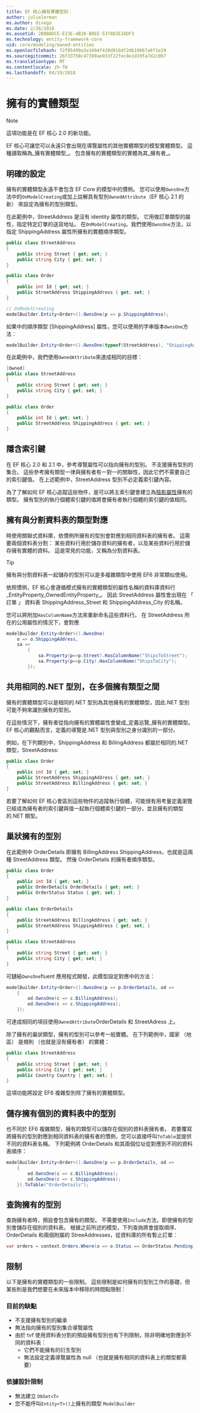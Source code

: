 ```yaml
---
title: EF 核心擁有實體型別：
author: julielerman
ms.author: divega
ms.date: 2/26/2018
ms.assetid: 2B0BADCE-E23E-4B28-B8EE-537883E16DF3
ms.technology: entity-framework-core
uid: core/modeling/owned-entities
ms.openlocfilehash: f2f05499a3e3494f420d916df2db19667a6f1e29
ms.sourcegitcommit: 26f33758c47399ae933f22fec8e1d19fa7d2c0b7
ms.translationtype: MT
ms.contentlocale: zh-TW
ms.lasthandoff: 04/19/2018
---
```

# <a name="owned-entity-types"></a>擁有的實體類型

>[!NOTE]
> 這項功能是在 EF 核心 2.0 的新功能。

EF 核心可讓您可以永遠只會出現在導覽屬性的其他實體類型的模型實體類型。 這種讀取稱為_擁有實體類型_。 包含擁有的實體類型的實體為其_擁有者_。

## <a name="explicit-configuration"></a>明確的設定

擁有的實體類型永遠不會包含 EF Core 的模型中的慣例。 您可以使用`OwnsOne`方法中的`OnModelCreating`或加上註解具有型別`OwnedAttribute`（EF 核心 2.1 的新） 來設定為擁有的型別類型。

在此範例中，StreetAddress 是沒有 identity 屬性的類型。 它用做訂單類型的屬性，指定特定訂單的送貨地址。 在`OnModelCreating`，我們使用`OwnsOne`方法，以指定 ShippingAddress 屬性所擁有的實體順序類型。

``` csharp
public class StreetAddress
{
    public string Street { get; set; }
    public string City { get; set; }
}

public class Order
{
    public int Id { get; set; }
    public StreetAddress ShippingAddress { get; set; }
}

// OnModelCreating
modelBuilder.Entity<Order>().OwnsOne(p => p.ShippingAddress);
```

如果中的順序類型 [ShippingAddress] 屬性，您可以使用的字串版本`OwnsOne`方法：

``` csharp
modelBuilder.Entity<Order>().OwnsOne(typeof(StreetAddress), "ShippingAddress");
```

在此範例中，我們使用`OwnedAttribute`來達成相同的目標：

``` csharp
[Owned]
public class StreetAddress
{
    public string Street { get; set; }
    public string City { get; set; }
}

public class Order
{
    public int Id { get; set; }
    public StreetAddress ShippingAddress { get; set; }
}
```

## <a name="implicit-keys"></a>隱含索引鍵

在 EF 核心 2.0 和 2.1 中，參考導覽屬性可以指向擁有的型別。 不支援擁有型別的集合。 這些參考擁有類型一律與擁有者有一對一的關聯性，因此它們不需要自己的索引鍵值。 在上述範例中，StreetAddress 型別不必定義索引鍵內容。  

為了了解如何 EF 核心追蹤這些物件，是可以將主索引鍵會建立為[陰影屬性](xref:core/modeling/shadow-properties)擁有的類型。 擁有型別的執行個體索引鍵的值將會擁有者執行個體的索引鍵的值相同。      

## <a name="mapping-owned-types-with-table-splitting"></a>擁有與分割資料表的類型對應

時使用關聯式資料庫，依慣例所擁有的型別會對應到相同資料表的擁有者。 這需要兩個資料表分割： 某些資料行用於儲存資料的擁有者，以及某些資料行用於儲存擁有實體的資料。 這是常見的功能，又稱為分割資料表。

> [!TIP]
> 擁有與分割資料表一起儲存的型別可以是多複雜類型中使用 EF6 非常類似使用。

依照慣例，EF 核心會遵循模式擁有的實體類型的屬性名稱的資料庫資料行_EntityProperty_OwnedEntityProperty_。 因此 StreetAddress 屬性會出現在 「 訂單 」 資料表 ShippingAddress_Street 和 ShippingAddress_City 的名稱。

您可以將附加`HasColumnName`方法來重新命名這些資料行。 在 StreetAddress 所在的公用屬性的情況下，會對應

``` csharp
modelBuilder.Entity<Order>().OwnsOne(
    o => o.ShippingAddress,
    sa =>
        {
            sa.Property(p=>p.Street).HasColumnName("ShipsToStreet");
            sa.Property(p=>p.City).HasColumnName("ShipsToCity");
        });
```

## <a name="sharing-the-same-net-type-among-multiple-owned-types"></a>共用相同的.NET 型別，在多個擁有類型之間

擁有的實體類型可以是相同的.NET 型別為其他擁有的實體類型，因此.NET 型別可能不夠來識別擁有的型別。

在這些情況下，擁有者從指向擁有的實體屬性會變成_定義巡覽_擁有的實體類型。 EF 核心的觀點而言，定義的導覽是.NET 型別與型別之身分識別的一部分。   

例如，在下列類別中，ShippingAddress 和 BillingAddress 都屬於相同的.NET 類型，StreetAddress:

``` csharp
public class Order
{
    public int Id { get; set; }
    public StreetAddress ShippingAddress { get; set; }
    public StreetAddress BillingAddress { get; set; }
}
```

若要了解如何 EF 核心會區別這些物件的追蹤執行個體，可能很有用考量定義瀏覽已經成為擁有者的索引鍵與值一起執行個體索引鍵的一部分，並且擁有的類型的.NET 類型。

## <a name="nested-owned-types"></a>巢狀擁有的型別

在此範例中 OrderDetails 即擁有 BillingAddress ShippingAddress，也就是這兩種 StreetAddress 類型。 然後 OrderDetails 的擁有者順序類型。

``` csharp
public class Order
{
    public int Id { get; set; }
    public OrderDetails OrderDetails { get; set; }
    public OrderStatus Status { get; set; }
}

public class OrderDetails
{
    public StreetAddress BillingAddress { get; set; }
    public StreetAddress ShippingAddress { get; set; }
}

public class StreetAddress
{
    public string Street { get; set; }
    public string City { get; set; }
}
```

可鏈結`OwnsOne`fluent 應用程式開發，此模型設定對應中的方法：

``` csharp
modelBuilder.Entity<Order>().OwnsOne(p => p.OrderDetails, od =>
    {
        od.OwnsOne(c => c.BillingAddress);
        od.OwnsOne(c => c.ShippingAddress);
    });
```

可達成相同的項目使用`OwnedAttribute`OrderDetails 和 StreetAdress 上。

除了擁有的巢狀類型，擁有的型別可以參考一般實體。 在下列範例中，國家 （地區） 是規則 （也就是沒有擁有者） 的實體：

``` csharp
public class StreetAddress
{
    public string Street { get; set; }
    public string City { get; set; }
    public Country Country { get; set; }
}
```

這項功能將設定 EF6 複雜型別除了擁有的實體類型。

## <a name="storing-owned-types-in-separate-tables"></a>儲存擁有個別的資料表中的型別

也不同於 EF6 複雜類型，擁有的類型可以儲存在個別的資料表擁有者。 若要覆寫將擁有的型別對應到相同資料表的擁有者的慣例，您可以直接呼叫`ToTable`並提供不同的資料表名稱。 下列範例將 OrderDetails 和其兩個位址從對應到不同的資料表順序：

``` csharp
modelBuilder.Entity<Order>().OwnsOne(p => p.OrderDetails, od =>
    {
        od.OwnsOne(c => c.BillingAddress);
        od.OwnsOne(c => c.ShippingAddress);
    }).ToTable("OrderDetails");
```

## <a name="querying-owned-types"></a>查詢擁有的型別

查詢擁有者時，預設會包含擁有的類型。 不需要使用`Include`方法，即使擁有的型別會儲存在個別的資料表。 根據之前所述的模型，下列查詢將會提取順序、 OrderDetails 和兩個附屬的 StreeAddresses，從資料庫的所有暫止訂單：

``` csharp
var orders = context.Orders.Where(o => o.Status == OrderStatus.Pending);
```  

## <a name="limitations"></a>限制

以下是擁有的實體類型的一些限制。 這些限制是如何擁有的型別工作的基礎，但某些則是我們想要在未來版本中移除的時間點限制：

### <a name="current-shortcomings"></a>目前的缺點
- 不支援擁有型別的繼承
- 無法指向擁有的型別集合導覽屬性
- 由於 tvf 使用資料表分割的預設擁有型別也有下列限制，除非明確地對應到不同的資料表：
   - 它們不能擁有的衍生型別
   - 無法設定定義導覽屬性為 null （也就是擁有相同的資料表上的類型都需要）

### <a name="by-design-restrictions"></a>依據設計限制
- 無法建立 `DbSet<T>`
- 您不能呼叫`Entity<T>()`上擁有的類型 `ModelBuilder`
